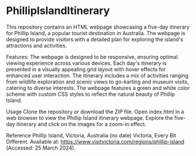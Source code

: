 # PhillipIslandItinerary
This repository contains an HTML webpage showcasing a five-day itinerary for Phillip Island, a popular tourist destination in Australia. The webpage is designed to provide visitors with a detailed plan for exploring the island's attractions and activities.

Features:
The webpage is designed to be responsive, ensuring optimal viewing experience across various devices.
Each day's itinerary is presented in a visually appealing grid layout with hover effects for enhanced user interaction.
The itinerary includes a mix of activities ranging from wildlife exploration and scenic views to go-karting and museum visits, catering to diverse interests.
The webpage features a green and white color scheme with custom CSS styles to reflect the natural beauty of Phillip Island.

Usage
Clone the repository or download the ZIP file.
Open index.html in a web browser to view the Phillip Island itinerary webpage.
Explore the five-day itinerary and click on the images for a zoom-in effect.

Reference 
Phillip Island, Victoria, Australia (no date) Victoria, Every Bit Different. Available at: https://www.visitvictoria.com/regions/phillip-island (Accessed: 25 March 2024). 
